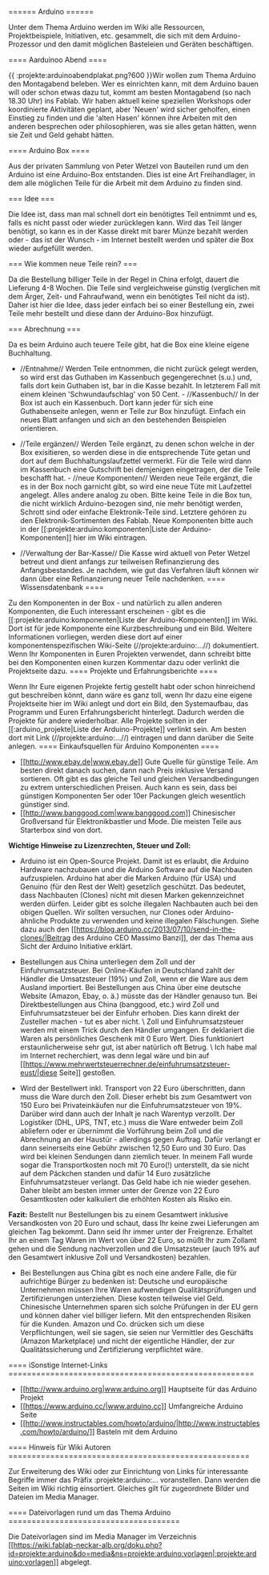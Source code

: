 ====== Arduino ======

Unter dem Thema Arduino werden im Wiki alle Ressourcen, Projektbeispiele, Initiativen, etc. gesammelt, die sich mit dem Arduino-Prozessor und den damit möglichen Basteleien und Geräten beschäftigen.

==== Aarduinoo Abend ====

{{  :projekte:arduinoabendplakat.png?600  }}Wir wollen zum Thema Arduino den Montagabend beleben. Wer es einrichten kann, mit dem Arduino bauen will oder schon etwas dazu tut, kommt am besten Montagabend (so nach 18.30 Uhr) ins Fablab. Wir haben aktuell keine speziellen Workshops oder koordinierte Aktivitäten geplant, aber 'Neuen' wird sicher geholfen, einen Einstieg zu finden und die 'alten Hasen' können ihre Arbeiten mit den anderen besprechen oder philosophieren, was sie alles getan hätten, wenn sie Zeit und Geld gehabt hätten.

==== Arduino Box ====

Aus der privaten Sammlung von Peter Wetzel von Bauteilen rund um den Arduino ist eine Arduino-Box entstanden. Dies ist eine Art Freihandlager, in dem alle möglichen Teile für die Arbeit mit dem Arduino zu finden sind.

=== Idee ===

Die Idee ist, dass man mal schnell dort ein benötigtes Teil entnimmt und es, falls es nicht passt oder wieder zurücklegen kann. Wird das Teil länger benötigt, so kann es in der Kasse direkt mit barer Münze bezahlt werden oder - das ist der Wunsch - im Internet bestellt werden und später die Box wieder aufgefüllt werden.

=== Wie kommen neue Teile rein? ===

Da die Bestellung billiger Teile in der Regel in China erfolgt, dauert die Lieferung 4-8 Wochen. Die Teile sind vergleichweise günstig (verglichen mit dem Ärger, Zeit- und Fahraufwand, wenn ein benötigtes Teil nicht da ist). Daher ist hier die Idee, dass jeder einfach bei so einer Bestellung ein, zwei Teile mehr bestellt und diese dann der Arduino-Box hinzufügt.

=== Abrechnung ===

Da es beim Arduino auch teuere Teile gibt, hat die Box eine kleine eigene Buchhaltung.

- //Entnahme// Werden Teile entnommen, die nicht zurück gelegt werden, so wird erst das Guthaben im Kassenbuch gegengerechnet (s.u.) und, falls dort kein Guthaben ist, bar in die Kasse bezahlt. In letzterem Fall mit einem kleinen 'Schwundaufschlag' von 50 Cent. - //Kassenbuch// In der Box ist auch ein Kassenbuch. Dort kann jeder für sich eine Guthabenseite anlegen, wenn er Teile zur Box hinzufügt. Einfach ein neues Blatt anfangen und sich an den bestehenden Beispielen orientieren.

- //Teile ergänzen// Werden Teile ergänzt, zu denen schon welche in der Box exisitieren, so werden diese in die entsprechende Tüte getan und dort auf dem Buchhaltungslaufzettel vermerkt. Für die Teile wird dann im Kassenbuch eine Gutschrift bei demjenigen eingetragen, der die Teile beschafft hat. - //neue Komponenten// Werden neue Teile ergänzt, die es in der Box noch garnicht gibt, so wird eine neue Tüte mit Laufzettel angelegt. Alles andere analog zu oben. Bitte keine Teile in die Box tun, die nicht wirklich Arduino-bezogen sind, nie mehr benötigt werden, Schrott sind oder einfache Elektronik-Teile sind. Letztere gehören zu den Elektronik-Sortimenten des Fablab. Neue Komponenten bitte auch in der [[:projekte:arduino:komponenten|Liste der Arduino-Komponenten]] hier im Wiki eintragen.

- //Verwaltung der Bar-Kasse// Die Kasse wird aktuell von Peter Wetzel betreut und dient anfangs zur teilweisen Refinanzierung des Anfangsbestandes. Je nachdem, wie gut das Verfahren läuft können wir dann über eine Refinanzierung neuer Teile nachdenken.
==== Wissensdatenbank ====

Zu den Komponenten in der Box - und natürlich zu allen anderen Komponenten, die Euch interessant erscheinen - gibt es die [[:projekte:arduino:komponenten|Liste der Arduino-Komponenten]] im Wiki. Dort ist für jede Komponente eine Kurzbeschreibung und ein Bild. Weitere Informationen vorliegen, werden diese dort auf einer komponentenspezifischen Wiki-Seite (//projekte:arduino:…//) dokumentiert. Wenn Ihr Komponenten in Euren Projekten verwendet, dann schreibt bitte bei den Komponenten einen kurzen Kommentar dazu oder verlinkt die Projektseite dazu.
==== Projekte und Erfahrungsberichte ====

Wenn Ihr Eure eigenen Projekte fertig gestellt habt oder schon hinreichend gut beschreiben könnt, dann wäre es ganz toll, wenn Ihr dazu eine eigene Projektseite hier im Wiki anlegt und dort ein Bild, den Systemaufbau, das Programm und Euren Erfahrungsbericht hinterlegt. Dadurch werden die Projekte für andere wiederholbar. Alle Projekte sollten in der [[:arduino_projekte|Liste der Arduino-Projekte]] verlinkt sein. Am besten dort mit Link (//projekte:arduino:…//) eintragen und dann darüber die Seite anlegen.
==== Einkaufsquellen für Arduino Komponenten ====

  * [[http://www.ebay.de|www.ebay.de]] Gute Quelle für günstige Teile. Am besten direkt danach suchen, dann nach Preis inklusive Versand sortieren. Oft gibt es das gleiche Teil und gleichen Versandbedingungen zu extrem unterschiedlichen Preisen. Auch kann es sein, dass bei günstigen Komponenten 5er oder 10er Packungen gleich wesentlich günstiger sind.
  * [[http://www.banggood.com|www.banggood.com]] Chinesischer Großversand für Elektronikbastler und Mode. Die meisten Teile aus Starterbox sind von dort.

**Wichtige Hinweise zu Lizenzrechten, Steuer und Zoll:**

  * Arduino ist ein Open-Source Projekt. Damit ist es erlaubt, die Arduino Hardware nachzubauen und die Arduino Software auf die Nachbauten aufzuspielen. Arduino hat aber die Marken Arduino (für USA) und Genuino (für den Rest der Welt) gesetzlich geschützt. Das bedeutet, dass Nachbauten (Clones) nicht mit diesen Marken gekennzeichnet werden dürfen. Leider gibt es solche illegalen Nachbauten auch bei den obigen Quellen. Wir sollten versuchen, nur Clones oder Arduino-ähnliche Produkte zu verwenden und keine illegalen Fälschungen. Siehe dazu auch den [[https://blog.arduino.cc/2013/07/10/send-in-the-clones/|Beitrag des Arduino CEO Massimo Banzi]], der das Thema aus Sicht der Arduino Initiative erklärt.

  * Bestellungen aus China unterliegen dem Zoll und der Einfuhrumsatzsteuer. Bei Online-Käufen in Deutschland zahlt der Händler die Umsatzsteuer (19%) und Zoll, wenn er die Ware aus dem Ausland importiert. Bei Bestellungen aus China über eine deutsche Website (Amazon, Ebay, o. ä.) müsste das der Händler genauso tun. Bei Direktbestellungen aus China (banggood, etc.) wird Zoll und Einfuhrumsatzsteuer bei der Einfuhr erhoben. Dies kann direkt der Zusteller machen - tut es aber nicht. \\ Zoll und Einfuhrumsatzsteuer werden mit einem Trick durch den Händler umgangen. Er deklariert die Waren als persönliches Geschenk mit 0 Euro Wert. Dies funktioniert erstaunlicherweise sehr gut, ist aber natürlich oft Betrug. \\ Ich habe mal im Internet recherchiert, was denn legal wäre und bin auf [[https://www.mehrwertsteuerrechner.de/einfuhrumsatzsteuer-eust/|diese Seite]] gestoßen.
  * Wird der Bestellwert inkl. Transport von 22 Euro überschritten, dann muss die Ware durch den Zoll. Dieser erhebt bis zum Gesamtwert von 150 Euro bei Privateinkäufen nur die Einfuhrumsatzsteuer von 19%. Darüber wird dann auch der Inhalt je nach Warentyp verzollt. Der Logistiker (DHL, UPS, TNT, etc.) muss die Ware entweder beim Zoll abliefern oder er übernimmt die Vorführung beim Zoll und die Abrechnung an der Haustür - allerdings gegen Auftrag. Dafür verlangt er dann seinerseits eine Gebühr zwischen 12,50 Euro und 30 Euro. Das wird bei kleinen Sendungen dann ziemlich teuer. In meinem Fall wurde sogar die Transportkosten noch mit 70 Euro(!) unterstellt, da sie nicht auf dem Päckchen standen und dafür 14 Euro zusätzliche Einfuhrumsatzsteuer verlangt. Das Geld habe ich nie wieder gesehen. Daher bleibt am besten immer unter der Grenze von 22 Euro Gesamtkosten oder kalkuliert die erhöhten Kosten als Risiko ein.

**Fazit:**  Bestellt nur Bestellungen bis zu einem Gesamtwert inklusive Versandkosten von 20 Euro und schaut, dass Ihr keine zwei Lieferungen am gleichen Tag bekommt. Dann seid Ihr immer unter der Freigrenze. Erhaltet Ihr an einem Tag Waren im Wert von über 22 Euro, so müßt Ihr zum Zollamt gehen und die Sendung nachverzollen und die Umsatzsteuer (auch 19% auf den Gesamtwert inklusive Zoll und Versandkosten) bezahlen.

  * Bei Bestellungen aus China gibt es noch eine andere Falle, die für aufrichtige Bürger zu bedenken ist: Deutsche und europäische Unternehmen müssen Ihre Waren aufwendigen Qualitätsprüfungen und Zertifizierungen unterziehen. Diese kosten teilweise viel Geld. Chinesische Unternehmen sparen sich solche Prüfungen in der EU gern und können daher viel billiger liefern. Mit den entsprechenden Risiken für die Kunden. Amazon und Co. drücken sich um diese Verpflichtungen, weil sie sagen, sie seien nur Vermittler des Geschäfts (Amazon Marketplace) und nicht der eigentliche Händler, der zur Qualitätssicherung und Zertifizierung verpflichtet wäre.

==== iSonstige Internet-Links =====================================================

  * [[http://www.arduino.org|www.arduino.org]] Hauptseite für das Arduino Projekt
  * [[https://www.arduino.cc/|www.arduino.cc]] Umfangreiche Arduino Seite
  * [[http://www.instructables.com/howto/arduino/|http://www.instructables.com/howto/arduino/]] Basteln mit dem Arduino

==== Hinweis für Wiki Autoren ====================================================

Zur Erweiterung des Wiki oder zur Einrichtung von Links für interessante Begriffe immer das Präfix :projekte:arduino:… voranstellen. Dann werden die Seiten im Wiki richtig einsortiert. Gleiches gilt für zugeordnete Bilder und Dateien im Media Manager.

==== Dateivorlagen rund um das Thema Arduino =====================================

Die Dateivorlagen sind im Media Manager im Verzeichnis [[https://wiki.fablab-neckar-alb.org/doku.php?id=projekte:arduino&do=media&ns=projekte:arduino:vorlagen|:projekte:arduino:vorlagen]] abgelegt.

